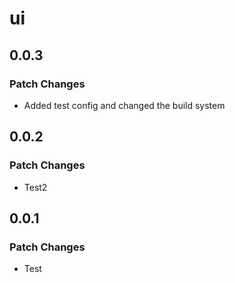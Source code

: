 # ui

## 0.0.3

### Patch Changes

- Added test config and changed the build system

## 0.0.2

### Patch Changes

- Test2

## 0.0.1

### Patch Changes

- Test
